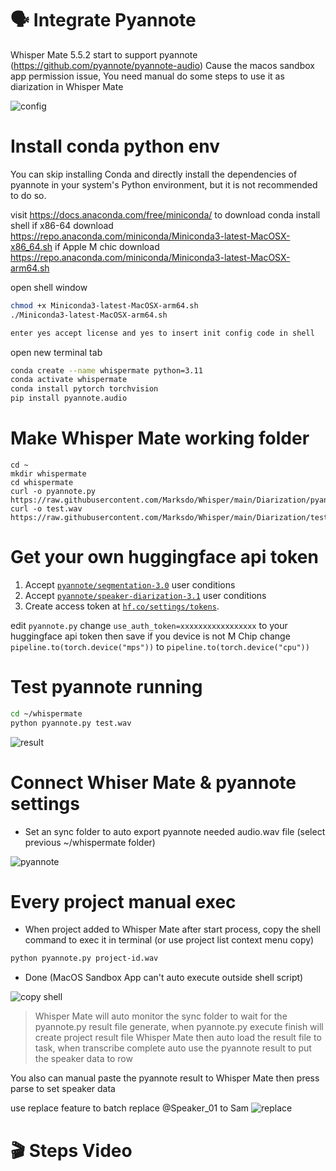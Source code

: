 # 🗣️ Integrate Pyannote
Whisper Mate 5.5.2 start to support pyannote (https://github.com/pyannote/pyannote-audio)
Cause the macos sandbox app permission issue, You need manual do some steps to use it as diarization in Whisper Mate

![config](config.png)

# Install conda python env
You can skip installing Conda and directly install the dependencies of pyannote in your system's Python environment, but it is not recommended to do so.

visit https://docs.anaconda.com/free/miniconda/ to download conda install shell
if x86-64 download https://repo.anaconda.com/miniconda/Miniconda3-latest-MacOSX-x86_64.sh
if Apple M chic download https://repo.anaconda.com/miniconda/Miniconda3-latest-MacOSX-arm64.sh

open shell window
```sh
chmod +x Miniconda3-latest-MacOSX-arm64.sh
./Miniconda3-latest-MacOSX-arm64.sh

enter yes accept license and yes to insert init config code in shell
```

open new terminal tab
```sh
conda create --name whispermate python=3.11
conda activate whispermate
conda install pytorch torchvision
pip install pyannote.audio
```

# Make Whisper Mate working folder
```
cd ~
mkdir whispermate
cd whispermate
curl -o pyannote.py https://raw.githubusercontent.com/Marksdo/Whisper/main/Diarization/pyannote.py
curl -o test.wav https://raw.githubusercontent.com/Marksdo/Whisper/main/Diarization/test.wav
```

# Get your own huggingface api token
1. Accept [`pyannote/segmentation-3.0`](https://hf.co/pyannote/segmentation-3.0) user conditions
2. Accept [`pyannote/speaker-diarization-3.1`](https://hf.co/pyannote/speaker-diarization-3.1) user conditions
3. Create access token at [`hf.co/settings/tokens`](https://hf.co/settings/tokens).

edit `pyannote.py` change `use_auth_token=xxxxxxxxxxxxxxxxx` to your huggingface api token then save
if you device is not M Chip change `pipeline.to(torch.device("mps"))` to `pipeline.to(torch.device("cpu"))`

# Test pyannote running
```sh
cd ~/whispermate
python pyannote.py test.wav
```

![result](result.png)

# Connect Whiser Mate & pyannote settings
- Set an sync folder to auto export pyannote needed audio.wav file (select previous ~/whispermate folder)

![pyannote](folder.png)

# Every project manual exec
- When project added to Whisper Mate after start process, copy the shell command to exec it in terminal (or use project list context menu copy)
```sh
python pyannote.py project-id.wav
```
- Done (MacOS Sandbox App can't auto execute outside shell script)

![copy shell](copyshell.png)

> Whisper Mate will auto monitor the sync folder to wait for the pyannote.py result file generate, when pyannote.py execute finish will create project result file
> Whisper Mate then auto load the result file to task, when transcribe complete auto use the pyannote result to put the speaker data to row

You also can manual paste the pyannote result to Whisper Mate then press parse to set speaker data


use replace feature to batch replace  @Speaker_01 to Sam 
![replace](replace.png)


# 🎬 Steps Video

